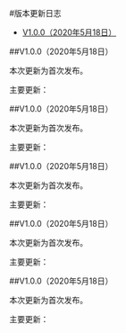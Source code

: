 #版本更新日志

* <a href="#1">V1.0.0（2020年5月18日）</a>

##<a name="2">V1.0.0（2020年5月18日）</a>

本次更新为首次发布。

主要更新：


##<a name="3">V1.0.0（2020年5月18日）</a>

本次更新为首次发布。

主要更新：


##<a name="4">V1.0.0（2020年5月18日）</a>

本次更新为首次发布。

主要更新：


##<a name="5">V1.0.0（2020年5月18日）</a>

本次更新为首次发布。

主要更新：


##<a name="1">V1.0.0（2020年5月18日）</a>

本次更新为首次发布。

主要更新：